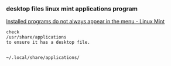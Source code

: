 ###  desktop files linux mint applications program


[Installed programs do not always appear in the menu - Linux Mint](https://www.linuxquestions.org/questions/linux-software-2/installed-programs-do-not-always-appear-in-the-menu-linux-mint-4175592656/ "Installed programs do not always appear in the menu - Linux Mint")


 

```shell
check
/usr/share/applications
to ensure it has a desktop file.


~/.local/share/applications/
```
